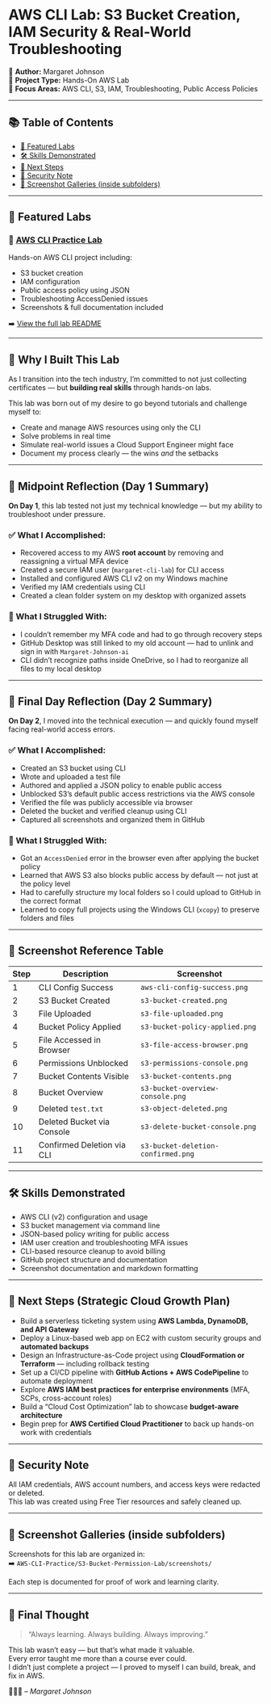 # AWS CLI Lab: S3 Bucket Creation, IAM Security & Real-World Troubleshooting

🔹 **Author:** Margaret Johnson  
🔹 **Project Type:** Hands-On AWS Lab  
🔹 **Focus Areas:** AWS CLI, S3, IAM, Troubleshooting, Public Access Policies

---

## 📚 Table of Contents

- [📁 Featured Labs](#-featured-labs)
- [🛠️ Skills Demonstrated](#️-skills-demonstrated)
- [🚀 Next Steps](#-next-steps)
- [🔐 Security Note](#-security-note)
- [📸 Screenshot Galleries (inside subfolders)](#-screenshot-galleries-inside-subfolders)

---

## 📁 Featured Labs

### 🔹 [AWS CLI Practice Lab](./AWS-CLI-Practice/S3-Bucket-Permission-Lab)
Hands-on AWS CLI project including:
- S3 bucket creation
- IAM configuration
- Public access policy using JSON
- Troubleshooting AccessDenied issues
- Screenshots & full documentation included

➡️ [View the full lab README](./AWS-CLI-Practice/S3-Bucket-Permission-Lab/README.md)

---

## 🧠 Why I Built This Lab

As I transition into the tech industry, I’m committed to not just collecting certificates — but **building real skills** through hands-on labs.

This lab was born out of my desire to go beyond tutorials and challenge myself to:
- Create and manage AWS resources using only the CLI  
- Solve problems in real time  
- Simulate real-world issues a Cloud Support Engineer might face  
- Document my process clearly — the wins *and* the setbacks

---

## 🔁 Midpoint Reflection (Day 1 Summary)

**On Day 1**, this lab tested not just my technical knowledge — but my ability to troubleshoot under pressure.

### ✅ What I Accomplished:
- Recovered access to my AWS **root account** by removing and reassigning a virtual MFA device  
- Created a secure IAM user (`margaret-cli-lab`) for CLI access  
- Installed and configured AWS CLI v2 on my Windows machine  
- Verified my IAM credentials using CLI  
- Created a clean folder system on my desktop with organized assets

### 🚧 What I Struggled With:
- I couldn’t remember my MFA code and had to go through recovery steps  
- GitHub Desktop was still linked to my old account — had to unlink and sign in with `Margaret-Johnson-ai`  
- CLI didn’t recognize paths inside OneDrive, so I had to reorganize all files to my local desktop

---

## 📅 Final Day Reflection (Day 2 Summary)

**On Day 2**, I moved into the technical execution — and quickly found myself facing real-world access errors.

### ✅ What I Accomplished:
- Created an S3 bucket using CLI  
- Wrote and uploaded a test file  
- Authored and applied a JSON policy to enable public access  
- Unblocked S3’s default public access restrictions via the AWS console  
- Verified the file was publicly accessible via browser  
- Deleted the bucket and verified cleanup using CLI  
- Captured all screenshots and organized them in GitHub

### 🚧 What I Struggled With:
- Got an `AccessDenied` error in the browser even after applying the bucket policy  
- Learned that AWS S3 also blocks public access by default — not just at the policy level  
- Had to carefully structure my local folders so I could upload to GitHub in the correct format  
- Learned to copy full projects using the Windows CLI (`xcopy`) to preserve folders and files

---

## 📸 Screenshot Reference Table

| Step | Description | Screenshot |
|------|-------------|------------|
| 1 | CLI Config Success | `aws-cli-config-success.png` |
| 2 | S3 Bucket Created | `s3-bucket-created.png` |
| 3 | File Uploaded | `s3-file-uploaded.png` |
| 4 | Bucket Policy Applied | `s3-bucket-policy-applied.png` |
| 5 | File Accessed in Browser | `s3-file-access-browser.png` |
| 6 | Permissions Unblocked | `s3-permissions-console.png` |
| 7 | Bucket Contents Visible | `s3-bucket-contents.png` |
| 8 | Bucket Overview | `s3-bucket-overview-console.png` |
| 9 | Deleted `test.txt` | `s3-object-deleted.png` |
|10 | Deleted Bucket via Console | `s3-delete-bucket-console.png` |
|11 | Confirmed Deletion via CLI | `s3-bucket-deletion-confirmed.png` |

---

## 🛠️ Skills Demonstrated

- AWS CLI (v2) configuration and usage
- S3 bucket management via command line
- JSON-based policy writing for public access
- IAM user creation and troubleshooting MFA issues
- CLI-based resource cleanup to avoid billing
- GitHub project structure and documentation
- Screenshot documentation and markdown formatting

---

## 🚀 Next Steps (Strategic Cloud Growth Plan)

- Build a serverless ticketing system using **AWS Lambda, DynamoDB, and API Gateway**
- Deploy a Linux-based web app on EC2 with custom security groups and **automated backups**
- Design an Infrastructure-as-Code project using **CloudFormation or Terraform** — including rollback testing
- Set up a CI/CD pipeline with **GitHub Actions + AWS CodePipeline** to automate deployment
- Explore **AWS IAM best practices for enterprise environments** (MFA, SCPs, cross-account roles)
- Build a “Cloud Cost Optimization” lab to showcase **budget-aware architecture**
- Begin prep for **AWS Certified Cloud Practitioner** to back up hands-on work with credentials

---

## 🔐 Security Note

All IAM credentials, AWS account numbers, and access keys were redacted or deleted.  
This lab was created using Free Tier resources and safely cleaned up.

---

## 📸 Screenshot Galleries (inside subfolders)

Screenshots for this lab are organized in:  
➡️ `AWS-CLI-Practice/S3-Bucket-Permission-Lab/screenshots/`

Each step is documented for proof of work and learning clarity.

---

## 💬 Final Thought

> “Always learning. Always building. Always improving.”

This lab wasn’t easy — but that’s what made it valuable.  
Every error taught me more than a course ever could.  
I didn’t just complete a project — I proved to myself I can build, break, and fix in AWS.

👩🏽‍💻 *– Margaret Johnson*

